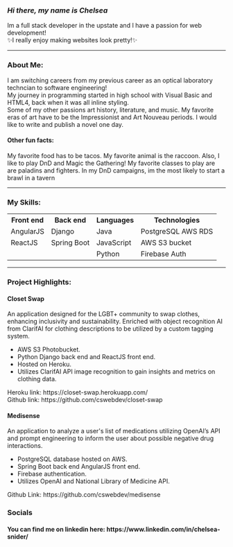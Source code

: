 <h3>
  <i>
  Hi there, my name is Chelsea
  </i>
</h3>
<p>
  Im a full stack developer in the upstate and I have a passion for web development! 
   <br>
  ✨I really enjoy making websites look pretty!✨
</p>
<hr>
<h3>About Me:</h3>

<p>
   I am switching careers from my previous career as an optical laboratory techncian to software engineering! 
  <br>
 My journey in programming started in high school with Visual Basic and HTML4, back when it was all inline styling.
  <br>
  Some of my other passions art history, literature, and music. My favorite eras of art have to be the Impressionist and Art Nouveau periods. I would like to write and publish a novel one day.
  <br>
  
<p>
  <h4>
  Other fun facts:
  </h4>
  My favorite food has to be tacos. My favorite animal is the raccoon. Also, I like to play DnD and Magic the Gathering! My favorite classes to play are are paladins and fighters. In my DnD campaigns, im the most likely to start a brawl in a tavern  
</p>
 
</p>
<hr>
<h3>My Skills:</h3>
<table>
  <tr>
    <th>Front end</th>
    <th>Back end</th>
    <th>Languages</th>
    <th>Technologies</th>
  </tr>
  <tr>
    <td>AngularJS</td>
    <td>Django</td>
    <td>Java</td>
    <td>PostgreSQL AWS RDS</td>
  </tr>
  <tr>
    <td>ReactJS</td>
    <td>Spring Boot</td>
    <td>JavaScript</td>
    <td>AWS S3 bucket</td>
  </tr>
  <tr>
  <td></td>
  <td></td>
  <td>Python</td>
  <td>Firebase Auth</td>
</tr>
</table>
<hr>
<p>
<h3>Project Highlights:</h3>
  <h4>Closet Swap</h4>
  <p>
    An application designed for the LGBT+ community to swap clothes, enhancing inclusivity and sustainability. Enriched with object recognition AI from ClarifAI for clothing descriptions to be utilized by a custom tagging system. 
    <ul>
      <li>
        AWS S3 Photobucket.
      </li>
      <li>
        Python Django back end and ReactJS front end.
      </li>
      <li>
      Hosted on Heroku.
      </li>
      <li>
        Utilizes ClarifAI API image recognition to gain insights and metrics on clothing data.
      </li>
    </ul>
  Heroku link: https://closet-swap.herokuapp.com/
  <br>
  Github link: https://github.com/cswebdev/closet-swap
</p>
  <p>  
  <h4>Medisense</h4>
    <p>
      An application to analyze a user's list of medications utilizing OpenAI’s API and prompt engineering to inform the user about possible negative drug interactions.
      <ul>
        <li>
          PostgreSQL database hosted on AWS.
        </li>
         <li>
          Spring Boot back end AngularJS front end.
        </li>
        <li>
          Firebase authentication.
        </li>
        <li>
          Utilizes OpenAI and National Library of Medicine API.
        </li>
      </ul>
      Github Link: https://github.com/cswebdev/medisense
    </p>
  </p>
</p>
<h3>Socials</h3>
<h4>You can find me on linkedin here: https://www.linkedin.com/in/chelsea-snider/</h4>
